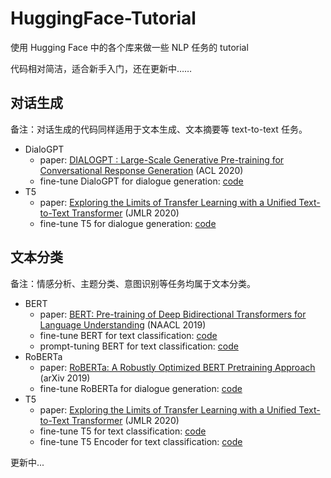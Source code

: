 # HuggingFace-Tutorial

使用 Hugging Face 中的各个库来做一些 NLP 任务的 tutorial

代码相对简洁，适合新手入门，还在更新中……

## 对话生成

备注：对话生成的代码同样适用于文本生成、文本摘要等 text-to-text 任务。

- DialoGPT
  - paper: [DIALOGPT : Large-Scale Generative Pre-training for Conversational Response Generation](https://aclanthology.org/2020.acl-demos.30/)  (ACL 2020)  
  - fine-tune DialoGPT for dialogue generation: [code](https://github.com/friedrichor/NLP-HuggingFace-Tutorial/tree/main/dialogue_generation/DialoGPT)
- T5
  - paper: [Exploring the Limits of Transfer Learning with a Unified Text-to-Text Transformer](https://jmlr.org/papers/v21/20-074.html) (JMLR 2020)
  - fine-tune T5 for dialogue generation: [code](https://github.com/friedrichor/NLP-HuggingFace-Tutorial/tree/main/dialogue_generation/T5)

## 文本分类

备注：情感分析、主题分类、意图识别等任务均属于文本分类。

- BERT
  - paper: [BERT: Pre-training of Deep Bidirectional Transformers for Language Understanding](https://aclanthology.org/N19-1423/) (NAACL 2019)
  - fine-tune BERT for text classification: [code](https://github.com/friedrichor/NLP-HuggingFace-Tutorial/tree/main/text_classification/BERT)
  - prompt-tuning BERT for text classification: [code](https://github.com/friedrichor/NLP-HuggingFace-Tutorial/tree/main/text_classification_Prompt/BERT)
- RoBERTa
  - paper: [RoBERTa: A Robustly Optimized BERT Pretraining Approach](https://arxiv.org/abs/1907.11692) (arXiv 2019)
  - fine-tune RoBERTa for dialogue generation: [code](https://github.com/friedrichor/NLP-HuggingFace-Tutorial/tree/main/text_classification/RoBERTa)
- T5
  - paper: [Exploring the Limits of Transfer Learning with a Unified Text-to-Text Transformer](https://jmlr.org/papers/v21/20-074.html) (JMLR 2020)
  - fine-tune T5 for text classification: [code](https://github.com/friedrichor/NLP-HuggingFace-Tutorial/tree/main/text_classification/T5)
  - fine-tune T5 Encoder for text classification: [code](https://github.com/friedrichor/NLP-HuggingFace-Tutorial/tree/main/text_classification/T5Encoder)

更新中...
